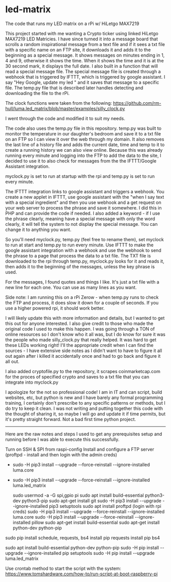 # led-matrix
The code that runs my LED matrix on a rPi w/ HiLetgo MAX7219

This project started with me wanting a Crypto ticker using linked HiLetgo MAX7219 LED Matricies. I have since turned it into a message board that scrolls a random inspirational message from a text file and if it sees a txt file with a specific name on an FTP site, it downloads it and adds it to the beginning as a special message. It shows messages on minutes ending in 1, 4 and 9, otherwise it shows the time. When it shows the time and it is at the 30 second mark, it displays the full date. I also built in a function that will read a special message file. The special message file is created through a webhook that is triggered by IFTTT, which is triggered by google assistant. I say "Hey Google, update my led <insert message here>" and it saves that message to a specific file. The temp.py file that is described later handles detecting and downloading the file to the rPi. 

The clock functions were taken from the following: https://github.com/rm-hull/luma.led_matrix/blob/master/examples/silly_clock.py

I went through the code and modified it to suit my needs. 

The code also uses the temp.py file in this repository. temp.py was built to monitor the temperature in our daughter's bedroom and save it to a txt file on an FTP so I can view it over the web through my domain. It also removes the last line of a history file and adds the current date, time and temp to it to create a running history we can also view online. Because this was already running every minute and logging into the FTP to add the data to the site, I decided to use it to also check for messages from the the IFTTT/Google Assistant integration. 

myclock.py is set to run at startup with the rpi and temp.py is set to run every minute. 
  
The IFTTT integration links to google assistant and triggers a webhook. You create a new applet in IFTTT, use google assistant with the "when I say text with a special ingredient" and then you use webhook and a get request on your web server to process the phrase and save it somewhere. I did this in PHP and can provide the code if needed. I also added a keyword - if I use the phrase clearly, meaning have a special message with only the word clearly, it will tell the system to not display the special message. You can change it to anything you want.  
  
So you'll need myclock.py, temp.py (feel free to rename them), set myclock to run at start and temp.py to run every minute. Use IFTTT to make the google assistant integration with a webhook and use the webhook to send the phrase to a page that process the data to a txt file. The TXT file is downloaded to the rpi through temp.py, myclock.py looks for it and reads it, then adds it to the beginning of the messages, unless the key phrase is used.
  
For the messages, I found quotes and things I like. It's just a txt file with a new line for each one. You can use as many lines as you want. 
  
Side note: I am running this on a rPi Zerow - when temp.py runs to check the FTP and process, it does slow it down for a couple of seconds. If you use a higher powered rpi, it should work better. 
  
I will likely update this with more information and details, but I wanted to get this out for anyone interested. I also give credit to those who made the original code I used to make this happen. I was going through a TON of online resources so I don't know who it all was, but I do know for sure it was the people who made silly_clock.py that really helped. It was hard to get these LEDs working right! I'll the appropriate credit when I can find the sources - I have extensive side notes as I didn't want to have to figure it all out again after i killed it accidentally once and had to go back and figure it all out.

  I also added cryptofile.py to the repository, it scrapes coinmarketcap.com for the proces of specified crypto and saves to a txt file that you can integrate into myclock.py

I apologize for the not so professional code! I am in IT and can script, build websites, etc, but python is new and I have barely any formal programming training, I certainly don't prescribe to any specific patterns or methods, but I do try to keep it clean. I was not writing and putting together this code with the thought of sharing it, so maybe I will go and update it if time permits, but it's pretty straight forward. Not a bad first time python project.

-----------------------------------------------------------------------------------------------------------------------------------------------------------------------

Here are the raw notes and steps I used to get any prerequisites setup and running before I was able to execute this successfully.
  
  Turn on SSH & SPI from raspi-config
Install and configure a FTP server (proftpd - install and then login with the admin creds)

* sudo -H pip3 install --upgrade --force-reinstall --ignore-installed luma.core
* sudo -H pip3 install --upgrade --force-reinstall --ignore-installed luma.led_matrix

	sudo usermod -a -G spi,gpio pi
	sudo apt install build-essential python3-dev python3-pip
	sudo apt-get install git
	sudo -H pip3 install --upgrade --ignore-installed pip3 setuptools
	sudo apt install proftpd (login with rpi creds)
	sudo -H pip3 install --upgrade --force-reinstall --ignore-installed luma.core
	sudo -H pip3 install --upgrade --force-reinstall --ignore-installed pillow
sudo apt-get install build-essential
sudo apt-get install python-dev python-pip

sudo pip install schedule, requests, bs4
install pip requests
install pip bs4

sudo apt install build-essential python-dev python-pip
sudo -H pip install --upgrade --ignore-installed pip setuptools
sudo -H pip install --upgrade luma.led_matrix

Use crontab method to start the script with the system:
https://www.tomshardware.com/how-to/run-script-at-boot-raspberry-pi
